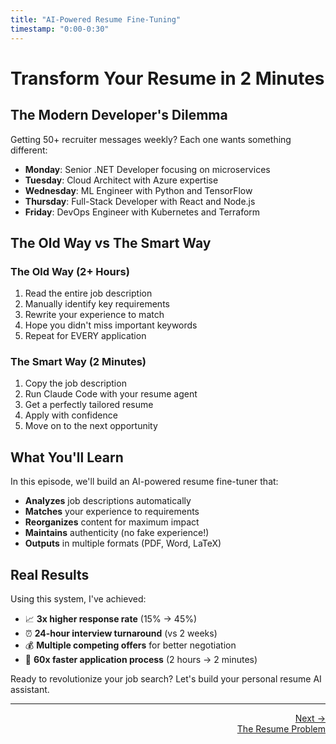 ```yaml
---
title: "AI-Powered Resume Fine-Tuning"
timestamp: "0:00-0:30"
---
```


# Transform Your Resume in 2 Minutes

## The Modern Developer's Dilemma

Getting 50+ recruiter messages weekly? Each one wants something different:
- **Monday**: Senior .NET Developer focusing on microservices
- **Tuesday**: Cloud Architect with Azure expertise
- **Wednesday**: ML Engineer with Python and TensorFlow
- **Thursday**: Full-Stack Developer with React and Node.js
- **Friday**: DevOps Engineer with Kubernetes and Terraform

## The Old Way vs The Smart Way

### The Old Way (2+ Hours)
1. Read the entire job description
2. Manually identify key requirements
3. Rewrite your experience to match
4. Hope you didn't miss important keywords
5. Repeat for EVERY application

### The Smart Way (2 Minutes)
1. Copy the job description
2. Run Claude Code with your resume agent
3. Get a perfectly tailored resume
4. Apply with confidence
5. Move on to the next opportunity

## What You'll Learn

In this episode, we'll build an AI-powered resume fine-tuner that:
- **Analyzes** job descriptions automatically
- **Matches** your experience to requirements
- **Reorganizes** content for maximum impact
- **Maintains** authenticity (no fake experience!)
- **Outputs** in multiple formats (PDF, Word, LaTeX)

## Real Results

Using this system, I've achieved:
- 📈 **3x higher response rate** (15% → 45%)
- ⏰ **24-hour interview turnaround** (vs 2 weeks)
- 💰 **Multiple competing offers** for better negotiation
- 🚀 **60x faster application process** (2 hours → 2 minutes)

Ready to revolutionize your job search? Let's build your personal resume AI assistant.

---

<div class="navigation-footer">
  <div style="text-align: right;">
    <a href="../01-the-problem/">
      <div>Next →</div>
      <div>The Resume Problem</div>
    </a>
  </div>
</div>
